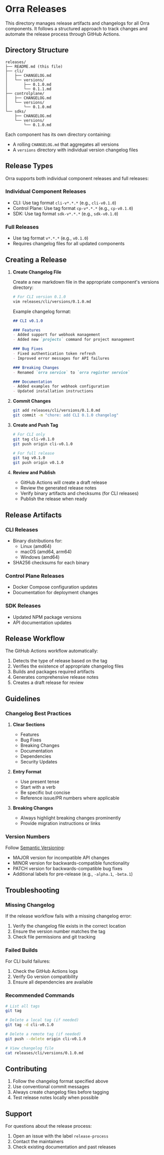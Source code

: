 # Orra Releases

This directory manages release artifacts and changelogs for all Orra components. It follows a structured approach to track changes and automate the release process through GitHub Actions.

## Directory Structure

```
releases/
├── README.md (this file)
├── cli/
│   ├── CHANGELOG.md
│   └── versions/
│       ├── 0.1.0.md
│       └── 0.1.1.md
├── controlplane/
│   ├── CHANGELOG.md
│   └── versions/
│       └── 0.1.0.md
└── sdks/
    ├── CHANGELOG.md
    └── versions/
        └── 0.1.0.md
```

Each component has its own directory containing:
- A rolling `CHANGELOG.md` that aggregates all versions
- A `versions` directory with individual version changelog files

## Release Types

Orra supports both individual component releases and full releases:

### Individual Component Releases
- CLI: Use tag format `cli-v*.*.*` (e.g., `cli-v0.1.0`)
- Control Plane: Use tag format `cp-v*.*.*` (e.g., `cp-v0.1.0`)
- SDK: Use tag format `sdk-v*.*.*` (e.g., `sdk-v0.1.0`)

### Full Releases
- Use tag format `v*.*.*` (e.g., `v0.1.0`)
- Requires changelog files for all updated components

## Creating a Release

1. **Create Changelog File**

   Create a new markdown file in the appropriate component's versions directory:

   ```bash
   # For CLI version 0.1.0
   vim releases/cli/versions/0.1.0.md
   ```

   Example changelog format:
   ```markdown
   ## CLI v0.1.0

   ### Features
   - Added support for webhook management
   - Added new `projects` command for project management

   ### Bug Fixes
   - Fixed authentication token refresh
   - Improved error messages for API failures

   ### Breaking Changes
   - Renamed `orra service` to `orra register service`

   ### Documentation
   - Added examples for webhook configuration
   - Updated installation instructions
   ```

2. **Commit Changes**
   ```bash
   git add releases/cli/versions/0.1.0.md
   git commit -m "chore: add CLI 0.1.0 changelog"
   ```

3. **Create and Push Tag**
   ```bash
   # For CLI only
   git tag cli-v0.1.0
   git push origin cli-v0.1.0

   # For full release
   git tag v0.1.0
   git push origin v0.1.0
   ```

4. **Review and Publish**
    - GitHub Actions will create a draft release
    - Review the generated release notes
    - Verify binary artifacts and checksums (for CLI releases)
    - Publish the release when ready

## Release Artifacts

### CLI Releases
- Binary distributions for:
    - Linux (amd64)
    - macOS (amd64, arm64)
    - Windows (amd64)
- SHA256 checksums for each binary

### Control Plane Releases
- Docker Compose configuration updates
- Documentation for deployment changes

### SDK Releases
- Updated NPM package versions
- API documentation updates

## Release Workflow

The GitHub Actions workflow automatically:

1. Detects the type of release based on the tag
2. Verifies the existence of appropriate changelog files
3. Builds and packages required artifacts
4. Generates comprehensive release notes
5. Creates a draft release for review

## Guidelines

### Changelog Best Practices

1. **Clear Sections**
    - Features
    - Bug Fixes
    - Breaking Changes
    - Documentation
    - Dependencies
    - Security Updates

2. **Entry Format**
    - Use present tense
    - Start with a verb
    - Be specific but concise
    - Reference issue/PR numbers where applicable

3. **Breaking Changes**
    - Always highlight breaking changes prominently
    - Provide migration instructions or links

### Version Numbers

Follow [Semantic Versioning](https://semver.org/):
- MAJOR version for incompatible API changes
- MINOR version for backwards-compatible functionality
- PATCH version for backwards-compatible bug fixes
- Additional labels for pre-release (e.g., `-alpha.1`, `-beta.1`)

## Troubleshooting

### Missing Changelog
If the release workflow fails with a missing changelog error:
1. Verify the changelog file exists in the correct location
2. Ensure the version number matches the tag
3. Check file permissions and git tracking

### Failed Builds
For CLI build failures:
1. Check the GitHub Actions logs
2. Verify Go version compatibility
3. Ensure all dependencies are available

### Recommended Commands

```bash
# List all tags
git tag

# Delete a local tag (if needed)
git tag -d cli-v0.1.0

# Delete a remote tag (if needed)
git push --delete origin cli-v0.1.0

# View changelog file
cat releases/cli/versions/0.1.0.md
```

## Contributing

1. Follow the changelog format specified above
2. Use conventional commit messages
3. Always create changelog files before tagging
4. Test release notes locally when possible

## Support

For questions about the release process:
1. Open an issue with the label `release-process`
2. Contact the maintainers
3. Check existing documentation and past releases
